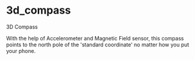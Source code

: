 3d_compass
==========

3D Compass 

With the help of Accelerometer and Magnetic Field sensor, this compass points to the north pole of the 'standard coordinate' no matter how you put your phone.
